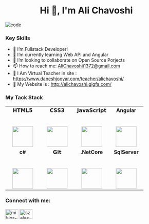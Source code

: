 <h1 align="center">Hi 👋, I'm Ali Chavoshi</h1>

![code](https://user-images.githubusercontent.com/75223567/136923228-fee164da-c083-4d60-851a-1f2a4fb80c13.gif)

### Key Skills

- 🔭 I’m Fullstack Developer!
- 🌱 I’m currently learning Web API and Angular
- 👯 I’m looking to collaborate on Open Source Porjects
- 📫 How to reach me: AliChavoshii1372@gmail.com
- 🔭 I Am Virtual Teacher in site : https://www.daneshjooyar.com/teacher/alichavoshi/
- 👯 My Website is : http://alichavoshi.gigfa.com/


### My Tack Stack
<table align="center">
  <tbody>
    <tr valign="top">
      <td width="25%" align="center">
        <span>𝗛𝗧𝗠𝗟𝟱</span><br><br><br>
        <img height="64px" src="https://cdn.svgporn.com/logos/html-5.svg">
      </td>
      <td width="25%" align="center">
        <span>𝗖𝗦𝗦𝟯</span><br><br><br>
        <img height="64px" src="https://cdn.svgporn.com/logos/css-3.svg">
      </td>
      <td width="25%" align="center">
        <span>𝗝𝗮𝘃𝗮𝗦𝗰𝗿𝗶𝗽𝘁</span><br><br><br>
        <img height="64px" src="https://cdn.svgporn.com/logos/javascript.svg">
      </td>
      <td width="25%" align="center">
        <span><strong>Angular</strong>
        </span><br><br><br>
        <img height="64px" src="http://www.vahabian.com/github/images/angular.svg">
      </td>
    </tr>
    <tr valign="top">
      <td width="25%" align="center">
        <span><strong>c#</strong>
        </span><br><br><br>
        <img height="64px" src="http://www.vahabian.com/github/images/c-sharp.svg">
      </td>
      <td width="25%" align="center">
        <span>𝗚𝗶𝘁</span><br><br><br>
        <img height="64px" src="https://cdn.svgporn.com/logos/git-icon.svg">
      </td>
      <td width="25%" align="center">
        <span><strong>.NetCore</strong></span><br><br><br>
        <img height="64px" src="http://www.vahabian.com/github/images/net_core.svg">
      </td>
      <td width="25%" align="center">
        <span><strong>SqlServer</strong></span><br><br><br>
        <img height="64px" src="http://www.vahabian.com/github/images/sql-server.svg">
      </td>
    </tr>
  </tbody>
</table>

<h3 align="left">Connect with me:</h3>
<p align="left">

<a href="https://www.linkedin.com/in/ali-chavoshi-476551182/" target="blank"><img align="center" src="https://raw.githubusercontent.com/rahuldkjain/github-profile-readme-generator/master/src/images/icons/Social/linked-in-alt.svg" alt="miklos-szeles" height="30" width="40" /></a>
<a href="https://instagram.com/ali__chavoshi" target="blank"><img align="center" src="https://raw.githubusercontent.com/rahuldkjain/github-profile-readme-generator/master/src/images/icons/Social/instagram.svg" alt="szelesmiki" height="30" width="40" /></a>
</p>
